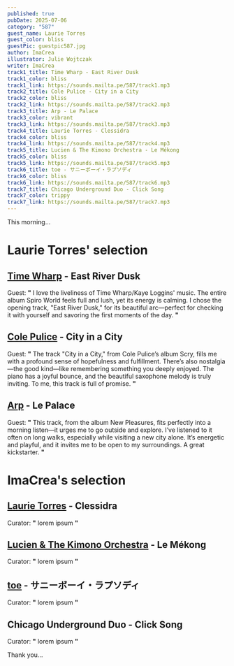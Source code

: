 ```yaml
---
published: true
pubDate: 2025-07-06
category: "587"
guest_name: Laurie Torres
guest_color: bliss
guestPic: guestpic587.jpg
author: ImaCrea
illustrator: Julie Wojtczak
writer: ImaCrea
track1_title: Time Wharp - East River Dusk
track1_color: bliss
track1_link: https://sounds.mailta.pe/587/track1.mp3
track2_title: Cole Pulice - City in a City
track2_color: bliss
track2_link: https://sounds.mailta.pe/587/track2.mp3
track3_title: Arp - Le Palace
track3_color: vibrant
track3_link: https://sounds.mailta.pe/587/track3.mp3
track4_title: Laurie Torres - Clessidra
track4_color: bliss
track4_link: https://sounds.mailta.pe/587/track4.mp3
track5_title: Lucien & The Kimono Orchestra - Le Mékong
track5_color: bliss
track5_link: https://sounds.mailta.pe/587/track5.mp3
track6_title: toe - サニーボーイ・ラプソディ
track6_color: bliss
track6_link: https://sounds.mailta.pe/587/track6.mp3
track7_title: Chicago Underground Duo - Click Song
track7_color: trippy
track7_link: https://sounds.mailta.pe/587/track7.mp3
---
```

This morning... 

# Laurie Torres' selection

## [Time Wharp](https://timewharp.bandcamp.com) - East River Dusk

 Guest: **"** I love the liveliness of Time Wharp/Kaye Loggins' music. The entire album Spiro World feels full and lush, yet its energy is calming. I chose the opening track, "East River Dusk," for its beautiful arc—perfect for checking it with yourself and savoring the first moments of the day. **"** 

## [Cole Pulice](https://colepulice.bandcamp.com) - City in a City

 Guest: **"** The track "City in a City," from Cole Pulice’s album Scry, fills me with a profound sense of hopefulness and fulfillment. There’s also nostalgia—the good kind—like remembering something you deeply enjoyed. The piano has a joyful bounce, and the beautiful saxophone melody is truly inviting. To me, this track is full of promise. **"** 

## [Arp](https://arpetc.bandcamp.com/track/le-palace) - Le Palace

 Guest: **"** This track, from the album New Pleasures, fits perfectly into a morning listen—it urges me to go outside and explore. I’ve listened to it often on long walks, especially while visiting a new city alone. It’s energetic and playful, and it invites me to be open to my surroundings. A great kickstarter. **"** 

# ImaCrea's selection

## [Laurie Torres](https://laurietorres.bandcamp.com/album/apr-s-coup) - Clessidra

 Curator: **"** lorem ipsum **"** 

## [Lucien & The Kimono Orchestra](https://lucienthekimonoorchestra.bandcamp.com/album/hayaos-garden) - Le Mékong

 Curator: **"** lorem ipsum **"** 

## [toe](https://toe-music.bandcamp.com/album/now-i-see-the-light) - サニーボーイ・ラプソディ

 Curator: **"** lorem ipsum **"** 

## Chicago Underground Duo - Click Song

 Curator: **"** lorem ipsum **"** 

 Thank you...
